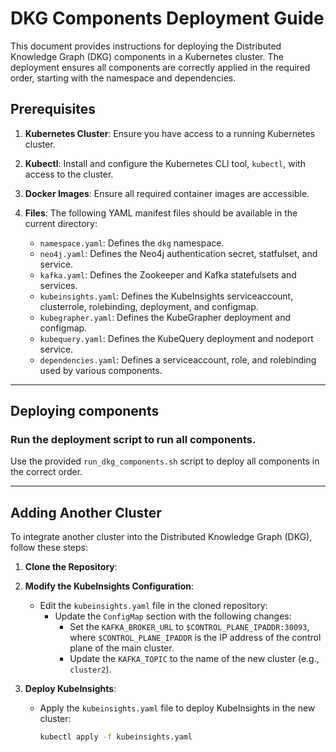 # **DKG Components Deployment Guide**

This document provides instructions for deploying the Distributed Knowledge Graph (DKG) components in a Kubernetes cluster. The deployment ensures all components are correctly applied in the required order, starting with the namespace and dependencies.

## **Prerequisites**

1. **Kubernetes Cluster**:
   Ensure you have access to a running Kubernetes cluster.

2. **Kubectl**:
   Install and configure the Kubernetes CLI tool, `kubectl`, with access to the cluster.

3. **Docker Images**:
   Ensure all required container images are accessible.

4. **Files**:
   The following YAML manifest files should be available in the current directory:
   - `namespace.yaml`: Defines the `dkg` namespace.
   - `neo4j.yaml`: Defines the Neo4j authentication secret, statfulset, and service.
   - `kafka.yaml`: Defines the Zookeeper and Kafka statefulsets and services.
   - `kubeinsights.yaml`: Defines the KubeInsights serviceaccount, clusterrole, rolebinding, deployment, and configmap.
   - `kubegrapher.yaml`: Defines the KubeGrapher deployment and configmap.
   - `kubequery.yaml`: Defines the KubeQuery deployment and nodeport service.
   - `dependencies.yaml`: Defines a serviceaccount, role, and rolebinding used by various components.

---

## **Deploying components**

### Run the deployment script to run all components.
Use the provided `run_dkg_components.sh` script to deploy all components in the correct order.

---

## **Adding Another Cluster**

To integrate another cluster into the Distributed Knowledge Graph (DKG), follow these steps:

1. **Clone the Repository**:

2. **Modify the KubeInsights Configuration**:
   - Edit the `kubeinsights.yaml` file in the cloned repository:
     - Update the `ConfigMap` section with the following changes:
       - Set the `KAFKA_BROKER_URL` to `$CONTROL_PLANE_IPADDR:30093`, where `$CONTROL_PLANE_IPADDR` is the IP address of the control plane of the main cluster.
       - Update the `KAFKA_TOPIC` to the name of the new cluster (e.g., `cluster2`).

3. **Deploy KubeInsights**:
   - Apply the `kubeinsights.yaml` file to deploy KubeInsights in the new cluster:
     ```bash
     kubectl apply -f kubeinsights.yaml
     ```

